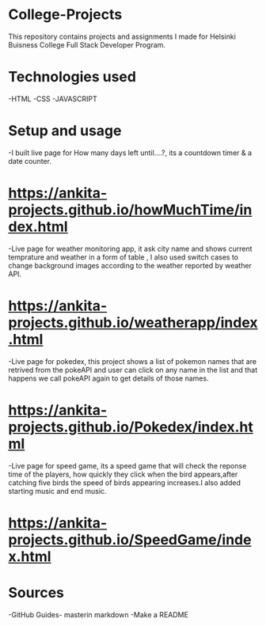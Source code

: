 # College-Projects
This repository contains projects and assignments I made for Helsinki Buisness College Full Stack Developer Program.

# Technologies used
-HTML
-CSS
-JAVASCRIPT

# Setup and usage
-I built live page for How many days left until....?, its a countdown timer & a date counter.
 # https://ankita-projects.github.io/howMuchTime/index.html
-Live page for weather monitoring app, it ask city name and shows current temprature and weather in a form of table , I also used switch cases to change background images according to the weather reported by weather API.
 # https://ankita-projects.github.io/weatherapp/index.html
-Live page for pokedex, this project shows a list of pokemon names that are retrived from the pokeAPI and user can click on any name in the list and that happens we call pokeAPI again to get details of those names. 
 # https://ankita-projects.github.io/Pokedex/index.html
-Live page for speed game, its a speed game that will check the reponse time of the players, how quickly they click when the bird appears,after catching five birds the speed of birds appearing increases.I also added starting music and end music.
# https://ankita-projects.github.io/SpeedGame/index.html

# Sources 
-GitHub Guides- masterin markdown
-Make a README 